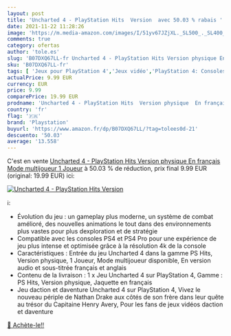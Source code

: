 ```yaml
---
layout: post
title: 'Uncharted 4 - PlayStation Hits  Version  avec 50.03 % rabais '
date: 2021-11-22 11:28:26
image: 'https://m.media-amazon.com/images/I/51yv67JZjXL._SL500_._SL400_.jpg'
comments: true
category: ofertas
author: 'tole.es'
slug: 'B07DXQ67LL-fr Uncharted 4 - PlayStation Hits Version physique En...'
sku: 'B07DXQ67LL-fr'
tags: [ 'Jeux pour PlayStation 4','Jeux vidéo','PlayStation 4: Consoles, jeux et accessoires','playstation', ]
actualPrice: 9.99 EUR
currency: EUR
price: 9.99
comparePrice: 19.99 EUR
prodname: 'Uncharted 4 - PlayStation Hits  Version physique  En français  Mode multijoueur  1 Joueur'
country: 'fr'
flag: '🇫🇷'
brand: 'Playstation'
buyurl: 'https://www.amazon.fr/dp/B07DXQ67LL/?tag=tolees0d-21'
descuento: '50.03'
average: '13.558'
---
```


C'est en vente [Uncharted 4 - PlayStation Hits  Version physique  En français  Mode multijoueur  1 Joueur](https://www.amazon.fr/dp/B07DXQ67LL/?tag=tolees0d-21)  à  50.03 % de réduction, prix final  9.99 EUR (original: 19.99 EUR) ici:

[![Uncharted 4 - PlayStation Hits  Version ](https://m.media-amazon.com/images/I/51yv67JZjXL._SL500_._SL400_.jpg)](https://www.amazon.fr/dp/B07DXQ67LL/?tag=tolees0d-21)

ℹ️:

- Évolution du jeu : un gameplay plus moderne, un système de combat amélioré, des nouvelles animations le tout dans des environnements plus vastes pour plus dexploration et de stratégie
- Compatible avec les consoles PS4 et PS4 Pro pour une expérience de jeu plus intense et optimisée grâce à la résolution 4k de la console
- Caractéristiques : Entrée du jeu Uncharted 4 dans la gamme PS Hits, Version physique, 1 Joueur, Mode multijoueur disponible, En version audio et sous-titrée français et anglais
- Contenu de la livraison : 1 x Jeu Uncharted 4 sur PlayStation 4, Gamme : PS Hits, Version physique, Jaquette en français
- Jeu daction et daventure Uncharted 4 sur PlayStation 4, Vivez le nouveau périple de Nathan Drake aux côtés de son frère dans leur quête au trésor du Capitaine Henry Avery, Pour les fans de jeux vidéos daction et daventure

[🛒 Achète-le!!](https://www.amazon.fr/dp/B07DXQ67LL/?tag=tolees0d-21)
